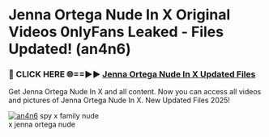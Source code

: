 # Jenna Ortega Nude In X Original Videos 0nlyFans Leaked - Files Updated! (an4n6)

<h3>🔴 CLICK HERE 🌐==►► <a href="https://tinyurl.com/5h6xmrr3" rel="nofollow">Jenna Ortega Nude In X Updated Files</a></h3>

Get Jenna Ortega Nude In X and all content. Now you can access all videos and pictures of Jenna Ortega Nude In X. New Updated Files 2025!

[![an4n6](https://i.imgur.com/KVD873Z.gif)](https://tinyurl.com/5h6xmrr3)
spy x family nude<br>
x jenna ortega nude